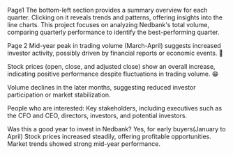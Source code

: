 Page1
The bottom-left section provides a summary overview for each quarter. Clicking on it reveals trends and patterns, offering insights into the line charts. This project focuses on analyzing Nedbank's total volume, comparing quarterly performance to identify the best-performing quarter.

Page 2
Mid-year peak in trading volume (March-April) suggests increased investor activity, possibly driven by financial reports or economic events. 🤔 

Stock prices (open, close, and adjusted close) show an overall increase, indicating positive performance despite fluctuations in trading volume. 😁 

Volume declines in the later months, suggesting reduced investor participation or market stabilization.

People who are interested: Key stakeholders, including executives such as the CFO and CEO, directors, investors, and potential investors.

Was this a good year to invest in Nedbank?
Yes, for early buyers(January to April)
Stock prices increased steadily, offering profitable opportunities.
Market trends showed strong mid-year performance.

